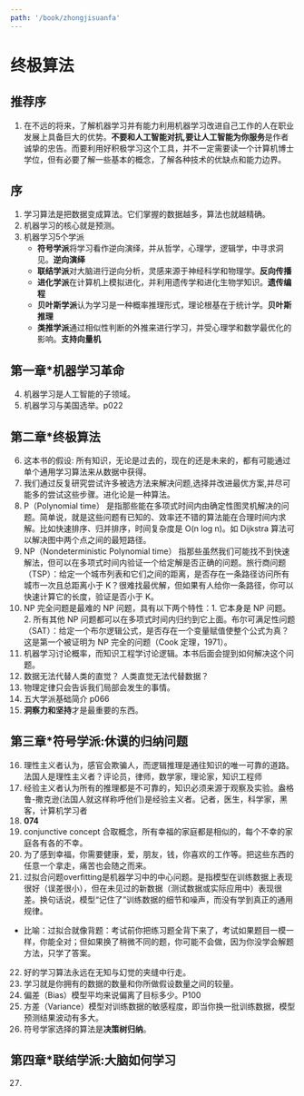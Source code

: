 ```yaml
---
path: '/book/zhongjisuanfa'
---
```


# 终极算法

## 推荐序

1. 在不远的将来，了解机器学习并有能力利用机器学习改进自己工作的人在职业发展上具备巨大的优势。**不要和人工智能对抗,要让人工智能为你服务**是作者诚挚的忠告。而要利用好积极学习这个工具，并不一定需要读一个计算机博士学位，但有必要了解一些基本的概念，了解各种技术的优缺点和能力边界。

## 序

1. 学习算法是把数据变成算法。它们掌握的数据越多，算法也就越精确。
2. 机器学习的核心就是预测。
3. 机器学习5个学派
    - **符号学派**将学习看作逆向演绎，并从哲学，心理学，逻辑学，中寻求洞见。**逆向演绎**
    - **联结学派**对大脑进行逆向分析，灵感来源于神经科学和物理学。**反向传播**
    - **进化学派**在计算机上模拟进化，并利用遗传学和进化生物学知识。**遗传编程**
    - **贝叶斯学派**认为学习是一种概率推理形式，理论根基在于统计学。**贝叶斯推理**
    - **类推学派**通过相似性判断的外推来进行学习，并受心理学和数学最优化的影响。**支持向量机**


## 第一章*机器学习革命

4. 机器学习是人工智能的子领域。
5. 机器学习与美国选举。p022

## 第二章*终极算法

6. 这本书的假设: 所有知识，无论是过去的，现在的还是未来的，都有可能通过单个通用学习算法来从数据中获得。
7. 我们通过反复研究尝试许多被选方法来解决问题,选择并改进最优方案,并尽可能多的尝试这些步骤。进化论是一种算法。
8. P（Polynomial time） 是指那些能在多项式时间内由确定性图灵机解决的问题。简单说，就是这些问题有已知的、效率还不错的算法能在合理时间内求解。比如快速排序、归并排序，时间复杂度是 O(n log n)。如 Dijkstra 算法可以解决图中两个点之间的最短路径。
9. NP（Nondeterministic Polynomial time） 指那些虽然我们可能找不到快速解法，但可以在多项式时间内验证一个给定解是否正确的问题。旅行商问题（TSP）：给定一个城市列表和它们之间的距离，是否存在一条路径访问所有城市一次且总距离小于 K？很难找最优解，但如果有人给你一条路径，你可以快速计算它的长度，验证是否小于 K。
10. NP 完全问题是最难的 NP 问题，具有以下两个特性：1. 它本身是 NP 问题。2. 所有其他 NP 问题都可以在多项式时间内归约到它上面。布尔可满足性问题（SAT）：给定一个布尔逻辑公式，是否存在一个变量赋值使整个公式为真？这是第一个被证明为 NP 完全的问题（Cook 定理，1971）。
11. 机器学习讨论概率，而知识工程学讨论逻辑。本书后面会提到如何解决这个问题。
12. 数据无法代替人类的直觉？ 人类直觉无法代替数据？
13. 物理定律只会告诉我们局部会发生的事情。
14. 五大学派基础简介 p066
15. **洞察力和坚持**才是最重要的东西。

## 第三章*符号学派:休谟的归纳问题

16. 理性主义者认为，感官会欺骗人，而逻辑推理是通往知识的唯一可靠的道路。法国人是理性主义者？评论员，律师，数学家，理论家，知识工程师
17. 经验主义者认为所有的推理都是不可靠的，知识必须来源于观察及实验。盎格鲁-撒克逊(法国人就这样称呼他们)是经验主义者。记者，医生，科学家，黑客，计算机学习者
18. **074**
19. conjunctive concept 合取概念，所有幸福的家庭都是相似的，每个不幸的家庭各有各的不幸。
20. 为了感到幸福，你需要健康，爱，朋友，钱，你喜欢的工作等。把这些东西的任意一个拿走，痛苦也会随之而来。
21. 过拟合问题overfitting是机器学习中的中心问题。是指模型在训练数据上表现很好（误差很小），但在未见过的新数据（测试数据或实际应用中）表现很差。换句话说，模型“记住了”训练数据的细节和噪声，而没有学到真正的通用规律。
   - 比喻：过拟合就像背题：考试前你把练习题全背下来了，考试如果题目一模一样，你能全对；但如果换了稍微不同的题，你可能不会做，因为你没学会解题方法，只学了答案。
22. 好的学习算法永远在无知与幻觉的夹缝中行走。
23. 学习就是你拥有的数据的数量和你所做假设数量之间的较量。
24. 偏差（Bias）模型平均来说偏离了目标多少。P100
25. 方差（Variance）模型对训练数据的敏感程度，即当你换一批训练数据，模型预测结果波动有多大。
26. 符号学家选择的算法是**决策树归纳**。

## 第四章*联结学派:大脑如何学习

27. 


